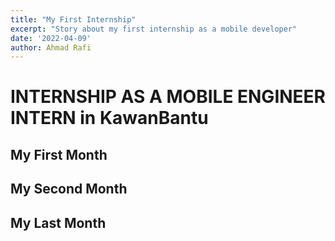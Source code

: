 ```yaml
---
title: "My First Internship"
excerpt: "Story about my first internship as a mobile developer"
date: '2022-04-09'
author: Ahmad Rafi
---
```


# INTERNSHIP AS A MOBILE ENGINEER INTERN in KawanBantu

## My First Month

## My Second Month

## My Last Month
